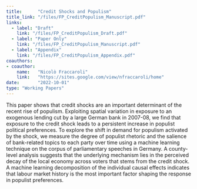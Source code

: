 ```yaml
---
title:      "Credit Shocks and Populism"
title_link: "/files/FP_CreditPopulism_Manuscript.pdf"
links:
  - label: "Draft"
    link: "/files/FP_CreditPopulism_Draft.pdf"
  - label: "Paper Only"
    link: "/files/FP_CreditPopulism_Manuscript.pdf"
  - label: "Appendix"
    link: "/files/FP_CreditPopulism_Appendix.pdf"
coauthors:
- coauthor: 
    name:   "Nicolò Fraccaroli"
    link:   "https://sites.google.com/view/nfraccaroli/home"
date:       "2022-10-01"
type: "Working Papers"
---
```


This paper shows that credit shocks are an important determinant of the recent rise of populism. Exploiting spatial variation in exposure to an exogenous lending cut by a large German bank in 2007-08, we find that exposure to the credit shock leads to a persistent increase in populist political preferences. To explore the shift in demand for populism activated by the shock, we measure the degree of populist rhetoric and the salience of bank-related topics to each party over time using a machine learning technique on the corpus of parliamentary speeches in Germany. A county-level analysis suggests that the underlying mechanism lies in the perceived decay of the local economy across voters that stems from the credit shock. A machine learning decomposition of the individual causal effects indicates that labour market history is the most important factor shaping the response in populist preferences.
